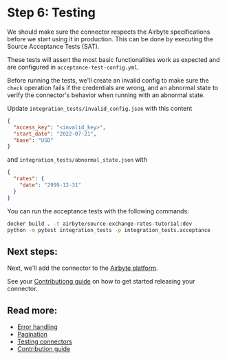 # Step 6: Testing

We should make sure the connector respects the Airbyte specifications before we start using it in production.
This can be done by executing the Source Acceptance Tests (SAT).

These tests will assert the most basic functionalities work as expected and are configured in `acceptance-test-config.yml`.

Before running the tests, we'll create an invalid config to make sure the `check` operation fails if the credentials are wrong, and an abnormal state to verify the connector's behavior when running with an abnormal state.

Update `integration_tests/invalid_config.json` with this content

```json
{
  "access_key": "<invalid_key>",
  "start_date": "2022-07-21",
  "base": "USD"
}
```

and `integration_tests/abnormal_state.json` with

```json
{
  "rates": {
    "date": "2999-12-31"
  }
}

```

You can run the acceptance tests with the following commands:

```bash
docker build . -t airbyte/source-exchange-rates-tutorial:dev
python -m pytest integration_tests -p integration_tests.acceptance
```

## Next steps:

Next, we'll add the connector to the [Airbyte platform](https://docs.airbyte.com/connector-development/tutorials/cdk-tutorial-python-http/use-connector-in-airbyte).

See your [Contributiong guide]() on how to get started releasing your connector.

## Read more:

- [Error handling](../error-handling.md)
- [Pagination](../pagination.md)
- [Testing connectors](../../testing-connectors/README.md)
- [Contribution guide](../../../contributing-to-airbyte/README.md)